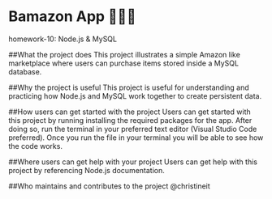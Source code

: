 # Bamazon App :department_store::shirt::money_with_wings:

homework-10: Node.js &amp; MySQL

##What the project does
This project illustrates a simple Amazon like marketplace where users can purchase items stored inside a MySQL database.

##Why the project is useful
This project is useful for understanding and practicing how Node.js and MySQL work together to create persistent data.

##How users can get started with the project
Users can get started with this project by running installing the required packages for the app. After doing so, run the terminal in your preferred text editor (Visual Studio Code preferred). Once you run the file in your terminal you will be able to see how the code works.

##Where users can get help with your project
Users can get help with this project by referencing Node.js documentation.

##Who maintains and contributes to the project
@christineit
